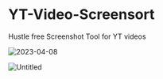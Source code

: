 # YT-Video-Screensort

Hustle free Screenshot Tool for YT videos



![2023-04-08](https://user-images.githubusercontent.com/31897843/230724849-8b365c24-6978-41e0-b0ac-b124a47d0cab.png)

![Untitled](https://user-images.githubusercontent.com/31897843/230724843-d0296fdc-656a-44a4-8ab6-b0c65a9fb155.png)
